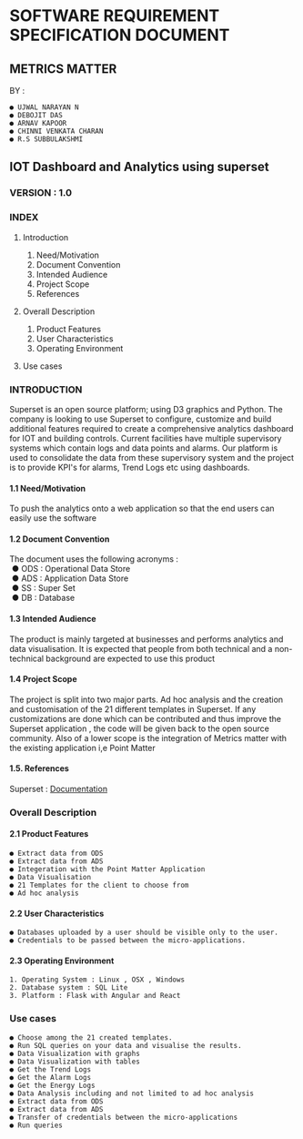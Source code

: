 # SOFTWARE REQUIREMENT SPECIFICATION DOCUMENT

## METRICS MATTER

 BY :

    ● UJWAL NARAYAN N
    ● DEBOJIT DAS
    ● ARNAV KAPOOR
    ● CHINNI VENKATA CHARAN
    ● R.S SUBBULAKSHMI

## IOT Dashboard and Analytics using superset

### VERSION : 1.0

### INDEX

1. Introduction

    1. Need/Motivation
    2. Document Convention
    3. Intended Audience
    4. Project Scope
    5. References

2. Overall Description

    1. Product Features
    2. User Characteristics
    3. Operating Environment

3. Use cases

### INTRODUCTION

Superset is an open source platform; using D3 graphics and Python. The company is looking to use
Superset to configure, customize and build additional features required to create a comprehensive
analytics dashboard for IOT and building controls.
Current facilities have multiple supervisory systems which contain logs and data points and alarms. Our
platform is used to consolidate the data from these supervisory system and the project is to provide KPI's
for alarms, Trend Logs etc using dashboards.

#### 1.1 Need/Motivation

To push the analytics onto a web application so that the end users can easily use the software

#### 1.2 Document Convention

The document uses the following acronyms :\
&nbsp;● ODS : Operational Data Store\
&nbsp;● ADS : Application Data Store\
&nbsp;● SS : Super Set\
&nbsp;● DB : Database

#### 1.3 Intended Audience

The product is mainly targeted at businesses and performs analytics and data visualisation. It is
expected that people from both technical and a non-technical background are expected to
use this product

#### 1.4 Project Scope

The project is split into two major parts. Ad hoc analysis and the creation and customisation of
the 21 different templates in Superset. If any customizations are done which can be contributed and thus
improve the Superset application , the code will be given back to the open source community. Also of a
lower scope is the integration of Metrics matter with the existing application i,e Point Matter

#### 1.5. References

Superset : [Documentation](https://superset.incubator.apache.org/)

### Overall Description

#### 2.1 Product Features

    ● Extract data from ODS
    ● Extract data from ADS
    ● Integeration with the Point Matter Application
    ● Data Visualisation
    ● 21 Templates for the client to choose from
    ● Ad hoc analysis

#### 2.2 User Characteristics

    ● Databases uploaded by a user should be visible only to the user.
    ● Credentials to be passed between the micro-applications.

#### 2.3 Operating Environment

    1. Operating System : Linux , OSX , Windows
    2. Database system : SQL Lite
    3. Platform : Flask with Angular and React

### Use cases

    ● Choose among the 21 created templates.
    ● Run SQL queries on your data and visualise the results.
    ● Data Visualization with graphs
    ● Data Visualization with tables
    ● Get the Trend Logs
    ● Get the Alarm Logs
    ● Get the Energy Logs
    ● Data Analysis including and not limited to ad hoc analysis
    ● Extract data from ODS
    ● Extract data from ADS
    ● Transfer of credentials between the micro-applications
    ● Run queries
